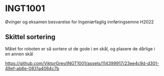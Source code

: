 # INGT1001
Øvinger og eksamen besvarelse for Ingeniørfaglig innføringsemne H2022

## Skittel sortering
Målet for roboten er så sortere ut de gode i en skål, og plasere de dårlige i en annen skål

https://github.com/ViktorGrev/INGT1001/assets/114399917/23ee4c9d-d301-49ef-ab6e-0831a4064c7b


